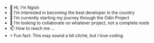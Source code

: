 - 👋 Hi, I’m Ngish
- 👀 I’m interested in becoming the best developer in the country
- 🌱 I’m currently starting my journey through the Odin Project
- 💞️ I’m looking to collaborate on whatever project, not a complete noob
- 📫 How to reach me ...
- ⚡ Fun fact: This may sound a bit cliché, but I love coding

<!---
n-g-i-s-h/n-g-i-s-h is a ✨ special ✨ repository because its `README.md` (this file) appears on your GitHub profile.
You can click the Preview link to take a look at your changes.
--->
